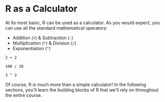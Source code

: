 # R as a Calculator

At its most basic, R can be used as a calculator. As you would expect, you can use all the standard mathematical operators:

+ Addition (`+`) & Subtraction (`-`)
+ Multiplication (`*`) & Division (`/`)
+ Exponentiation (`^`)

```{code-cell}
2 + 2
```

```{code-cell}
100 / 20
```

```{code-cell}
3 ^ 3
```

Of course, R is much more than a simple calculator! In the following sections, you'll learn the building blocks of R that we'll rely on throughout the entire course. 